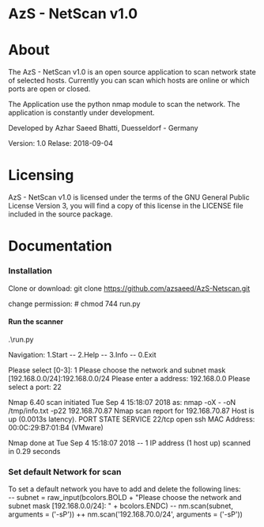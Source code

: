 # AzS - NetScan v1.0 

# About

The AzS - NetScan v1.0 is an open source application to scan network state of selected hosts.
Currently you can scan which hosts are online or which ports are open or closed.

The Application use the python nmap module to scan the network. 
The application is constantly under development.

Developed by Azhar Saeed Bhatti, Duesseldorf - Germany

Version: 1.0
Relase: 2018-09-04

# Licensing
AzS - NetScan v1.0 is licensed under the terms of the GNU General Public License Version 3, you will find a copy of this license in the LICENSE file included in the source package.


# Documentation

### Installation
Clone or download: 
git clone https://github.com/azsaeed/AzS-Netscan.git

change permission: # chmod 744 run.py 
#### Run the scanner 
.\run.py 

Navigation:
1.Start -- 2.Help -- 3.Info -- 0.Exit

Please select [0-3]: 1
Please choose the network and subnet mask [192.168.0.0/24]:192.168.0.0/24
Please enter a address: 192.168.0.0 
Please select a port: 22 

Nmap 6.40 scan initiated Tue Sep  4 15:18:07 2018 as: nmap -oX - -oN /tmp/info.txt -p22 192.168.70.87
Nmap scan report for 192.168.70.87
Host is up (0.0013s latency).
PORT   STATE SERVICE
22/tcp open  ssh
MAC Address: 00:0C:29:B7:01:B4 (VMware)

Nmap done at Tue Sep  4 15:18:07 2018 -- 1 IP address (1 host up) scanned in 0.29 seconds


### Set default Network for scan

To set a default network you have to add and delete the following lines:  
--       subnet = raw_input(bcolors.BOLD + "Please choose the network and subnet mask [192.168.0.0/24]: " + bcolors.ENDC)
--       nm.scan(subnet, arguments = ('-sP'))
++       nm.scan('192.168.70.0/24', arguments = ('-sP'))
